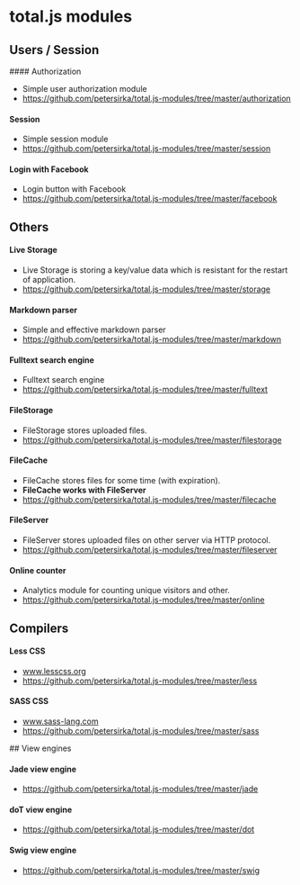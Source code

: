 # total.js modules

## Users / Session

#### Authorization

- Simple user authorization module
- https://github.com/petersirka/total.js-modules/tree/master/authorization

#### Session

- Simple session module
- https://github.com/petersirka/total.js-modules/tree/master/session

#### Login with Facebook

- Login button with Facebook
- https://github.com/petersirka/total.js-modules/tree/master/facebook

## Others

#### Live Storage

- Live Storage is storing a key/value data which is resistant for the restart of application.
- https://github.com/petersirka/total.js-modules/tree/master/storage

#### Markdown parser

- Simple and effective markdown parser
- https://github.com/petersirka/total.js-modules/tree/master/markdown

#### Fulltext search engine

- Fulltext search engine
- https://github.com/petersirka/total.js-modules/tree/master/fulltext

#### FileStorage

- FileStorage stores uploaded files.
- https://github.com/petersirka/total.js-modules/tree/master/filestorage

#### FileCache

- FileCache stores files for some time (with expiration).
- __FileCache works with FileServer__
- https://github.com/petersirka/total.js-modules/tree/master/filecache

#### FileServer

- FileServer stores uploaded files on other server via HTTP protocol.
- https://github.com/petersirka/total.js-modules/tree/master/fileserver

#### Online counter

- Analytics module for counting unique visitors and other.
- https://github.com/petersirka/total.js-modules/tree/master/online

## Compilers

#### Less CSS

- www.lesscss.org
- https://github.com/petersirka/total.js-modules/tree/master/less

#### SASS CSS

- www.sass-lang.com
- https://github.com/petersirka/total.js-modules/tree/master/sass

## View engines

#### Jade view engine

- https://github.com/petersirka/total.js-modules/tree/master/jade

#### doT view engine

- https://github.com/petersirka/total.js-modules/tree/master/dot

#### Swig view engine

- https://github.com/petersirka/total.js-modules/tree/master/swig
